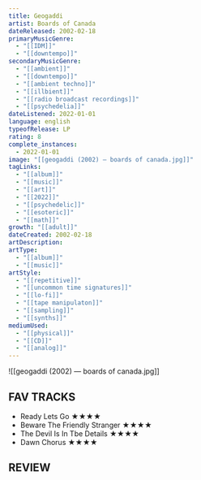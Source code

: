 ```yaml
---
title: Geogaddi
artist: Boards of Canada
dateReleased: 2002-02-18
primaryMusicGenre:
  - "[[IDM]]"
  - "[[downtempo]]"
secondaryMusicGenre:
  - "[[ambient]]"
  - "[[downtempo]]"
  - "[[ambient techno]]"
  - "[[illbient]]"
  - "[[radio broadcast recordings]]"
  - "[[psychedelia]]"
dateListened: 2022-01-01
language: english
typeofRelease: LP
rating: 8
complete_instances:
  - 2022-01-01
image: "[[geogaddi (2002) — boards of canada.jpg]]"
tagLinks:
  - "[[album]]"
  - "[[music]]"
  - "[[art]]"
  - "[[2022]]"
  - "[[psychedelic]]"
  - "[[esoteric]]"
  - "[[math]]"
growth: "[[adult]]"
dateCreated: 2002-02-18
artDescription:
artType:
  - "[[album]]"
  - "[[music]]"
artStyle:
  - "[[repetitive]]"
  - "[[uncommon time signatures]]"
  - "[[lo-fi]]"
  - "[[tape manipulaton]]"
  - "[[sampling]]"
  - "[[synths]]"
mediumUsed:
  - "[[physical]]"
  - "[[CD]]"
  - "[[analog]]"
---
```

![[geogaddi (2002) — boards of canada.jpg]]
## FAV TRACKS

- Ready Lets Go ★★★★
- Beware The Friendly Stranger ★★★★
- The Devil Is In Tbe Details ★★★★
- Dawn Chorus ★★★★
## REVIEW

